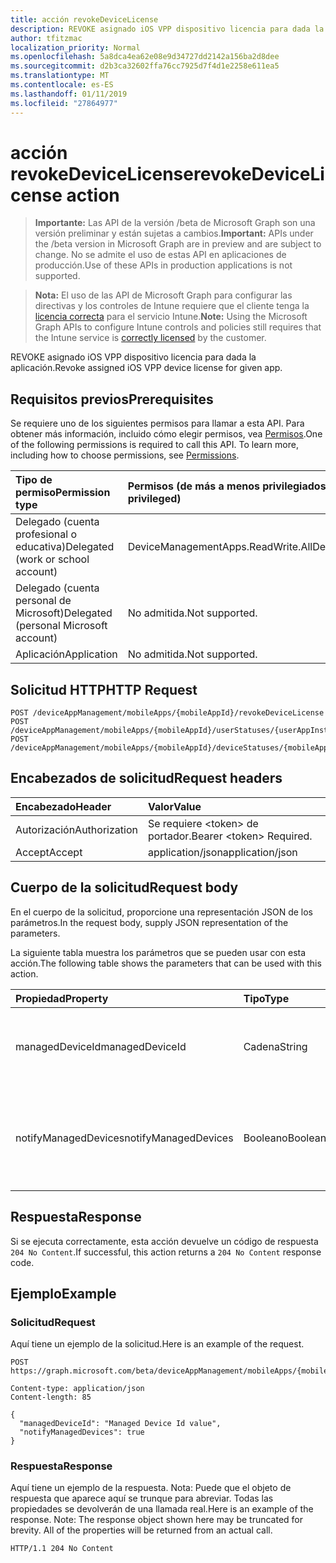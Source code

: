 ```yaml
---
title: acción revokeDeviceLicense
description: REVOKE asignado iOS VPP dispositivo licencia para dada la aplicación.
author: tfitzmac
localization_priority: Normal
ms.openlocfilehash: 5a8dca4ea62e08e9d34727dd2142a156ba2d8dee
ms.sourcegitcommit: d2b3ca32602ffa76cc7925d7f4d1e2258e611ea5
ms.translationtype: MT
ms.contentlocale: es-ES
ms.lasthandoff: 01/11/2019
ms.locfileid: "27864977"
---
```

# <a name="revokedevicelicense-action"></a><span data-ttu-id="96564-103">acción revokeDeviceLicense</span><span class="sxs-lookup"><span data-stu-id="96564-103">revokeDeviceLicense action</span></span>

> <span data-ttu-id="96564-104">**Importante:** Las API de la versión /beta de Microsoft Graph son una versión preliminar y están sujetas a cambios.</span><span class="sxs-lookup"><span data-stu-id="96564-104">**Important:** APIs under the /beta version in Microsoft Graph are in preview and are subject to change.</span></span> <span data-ttu-id="96564-105">No se admite el uso de estas API en aplicaciones de producción.</span><span class="sxs-lookup"><span data-stu-id="96564-105">Use of these APIs in production applications is not supported.</span></span>

> <span data-ttu-id="96564-106">**Nota:** El uso de las API de Microsoft Graph para configurar las directivas y los controles de Intune requiere que el cliente tenga la [licencia correcta](https://go.microsoft.com/fwlink/?linkid=839381) para el servicio Intune.</span><span class="sxs-lookup"><span data-stu-id="96564-106">**Note:** Using the Microsoft Graph APIs to configure Intune controls and policies still requires that the Intune service is [correctly licensed](https://go.microsoft.com/fwlink/?linkid=839381) by the customer.</span></span>

<span data-ttu-id="96564-107">REVOKE asignado iOS VPP dispositivo licencia para dada la aplicación.</span><span class="sxs-lookup"><span data-stu-id="96564-107">Revoke assigned iOS VPP device license for given app.</span></span>
## <a name="prerequisites"></a><span data-ttu-id="96564-108">Requisitos previos</span><span class="sxs-lookup"><span data-stu-id="96564-108">Prerequisites</span></span>
<span data-ttu-id="96564-p102">Se requiere uno de los siguientes permisos para llamar a esta API. Para obtener más información, incluido cómo elegir permisos, vea [Permisos](/graph/permissions-reference).</span><span class="sxs-lookup"><span data-stu-id="96564-p102">One of the following permissions is required to call this API. To learn more, including how to choose permissions, see [Permissions](/graph/permissions-reference).</span></span>

|<span data-ttu-id="96564-111">Tipo de permiso</span><span class="sxs-lookup"><span data-stu-id="96564-111">Permission type</span></span>|<span data-ttu-id="96564-112">Permisos (de más a menos privilegiados)</span><span class="sxs-lookup"><span data-stu-id="96564-112">Permissions (from most to least privileged)</span></span>|
|:---|:---|
|<span data-ttu-id="96564-113">Delegado (cuenta profesional o educativa)</span><span class="sxs-lookup"><span data-stu-id="96564-113">Delegated (work or school account)</span></span>|<span data-ttu-id="96564-114">DeviceManagementApps.ReadWrite.All</span><span class="sxs-lookup"><span data-stu-id="96564-114">DeviceManagementApps.ReadWrite.All</span></span>|
|<span data-ttu-id="96564-115">Delegado (cuenta personal de Microsoft)</span><span class="sxs-lookup"><span data-stu-id="96564-115">Delegated (personal Microsoft account)</span></span>|<span data-ttu-id="96564-116">No admitida.</span><span class="sxs-lookup"><span data-stu-id="96564-116">Not supported.</span></span>|
|<span data-ttu-id="96564-117">Aplicación</span><span class="sxs-lookup"><span data-stu-id="96564-117">Application</span></span>|<span data-ttu-id="96564-118">No admitida.</span><span class="sxs-lookup"><span data-stu-id="96564-118">Not supported.</span></span>|

## <a name="http-request"></a><span data-ttu-id="96564-119">Solicitud HTTP</span><span class="sxs-lookup"><span data-stu-id="96564-119">HTTP Request</span></span>
<!-- {
  "blockType": "ignored"
}
-->
``` http
POST /deviceAppManagement/mobileApps/{mobileAppId}/revokeDeviceLicense
POST /deviceAppManagement/mobileApps/{mobileAppId}/userStatuses/{userAppInstallStatusId}/app/revokeDeviceLicense
POST /deviceAppManagement/mobileApps/{mobileAppId}/deviceStatuses/{mobileAppInstallStatusId}/app/revokeDeviceLicense
```

## <a name="request-headers"></a><span data-ttu-id="96564-120">Encabezados de solicitud</span><span class="sxs-lookup"><span data-stu-id="96564-120">Request headers</span></span>
|<span data-ttu-id="96564-121">Encabezado</span><span class="sxs-lookup"><span data-stu-id="96564-121">Header</span></span>|<span data-ttu-id="96564-122">Valor</span><span class="sxs-lookup"><span data-stu-id="96564-122">Value</span></span>|
|:---|:---|
|<span data-ttu-id="96564-123">Autorización</span><span class="sxs-lookup"><span data-stu-id="96564-123">Authorization</span></span>|<span data-ttu-id="96564-124">Se requiere &lt;token&gt; de portador.</span><span class="sxs-lookup"><span data-stu-id="96564-124">Bearer &lt;token&gt; Required.</span></span>|
|<span data-ttu-id="96564-125">Accept</span><span class="sxs-lookup"><span data-stu-id="96564-125">Accept</span></span>|<span data-ttu-id="96564-126">application/json</span><span class="sxs-lookup"><span data-stu-id="96564-126">application/json</span></span>|

## <a name="request-body"></a><span data-ttu-id="96564-127">Cuerpo de la solicitud</span><span class="sxs-lookup"><span data-stu-id="96564-127">Request body</span></span>
<span data-ttu-id="96564-128">En el cuerpo de la solicitud, proporcione una representación JSON de los parámetros.</span><span class="sxs-lookup"><span data-stu-id="96564-128">In the request body, supply JSON representation of the parameters.</span></span>

<span data-ttu-id="96564-129">La siguiente tabla muestra los parámetros que se pueden usar con esta acción.</span><span class="sxs-lookup"><span data-stu-id="96564-129">The following table shows the parameters that can be used with this action.</span></span>

|<span data-ttu-id="96564-130">Propiedad</span><span class="sxs-lookup"><span data-stu-id="96564-130">Property</span></span>|<span data-ttu-id="96564-131">Tipo</span><span class="sxs-lookup"><span data-stu-id="96564-131">Type</span></span>|<span data-ttu-id="96564-132">Description</span><span class="sxs-lookup"><span data-stu-id="96564-132">Description</span></span>|
|:---|:---|:---|
|<span data-ttu-id="96564-133">managedDeviceId</span><span class="sxs-lookup"><span data-stu-id="96564-133">managedDeviceId</span></span>|<span data-ttu-id="96564-134">Cadena</span><span class="sxs-lookup"><span data-stu-id="96564-134">String</span></span>|<span data-ttu-id="96564-135">DeviceId para quienes licencia de aplicaciones asignado es que se desea revocar</span><span class="sxs-lookup"><span data-stu-id="96564-135">DeviceId for whom assigned app license is to be revoked</span></span>|
|<span data-ttu-id="96564-136">notifyManagedDevices</span><span class="sxs-lookup"><span data-stu-id="96564-136">notifyManagedDevices</span></span>|<span data-ttu-id="96564-137">Booleano</span><span class="sxs-lookup"><span data-stu-id="96564-137">Boolean</span></span>|<span data-ttu-id="96564-138">Valor Boolean que indica si se debe enviar notificación de revoke para dispositivos</span><span class="sxs-lookup"><span data-stu-id="96564-138">Boolean that indicates if revoke notification should be sent to device</span></span>|



## <a name="response"></a><span data-ttu-id="96564-139">Respuesta</span><span class="sxs-lookup"><span data-stu-id="96564-139">Response</span></span>
<span data-ttu-id="96564-140">Si se ejecuta correctamente, esta acción devuelve un código de respuesta `204 No Content`.</span><span class="sxs-lookup"><span data-stu-id="96564-140">If successful, this action returns a `204 No Content` response code.</span></span>

## <a name="example"></a><span data-ttu-id="96564-141">Ejemplo</span><span class="sxs-lookup"><span data-stu-id="96564-141">Example</span></span>
### <a name="request"></a><span data-ttu-id="96564-142">Solicitud</span><span class="sxs-lookup"><span data-stu-id="96564-142">Request</span></span>
<span data-ttu-id="96564-143">Aquí tiene un ejemplo de la solicitud.</span><span class="sxs-lookup"><span data-stu-id="96564-143">Here is an example of the request.</span></span>
``` http
POST https://graph.microsoft.com/beta/deviceAppManagement/mobileApps/{mobileAppId}/revokeDeviceLicense

Content-type: application/json
Content-length: 85

{
  "managedDeviceId": "Managed Device Id value",
  "notifyManagedDevices": true
}
```

### <a name="response"></a><span data-ttu-id="96564-144">Respuesta</span><span class="sxs-lookup"><span data-stu-id="96564-144">Response</span></span>
<span data-ttu-id="96564-p103">Aquí tiene un ejemplo de la respuesta. Nota: Puede que el objeto de respuesta que aparece aquí se trunque para abreviar. Todas las propiedades se devolverán de una llamada real.</span><span class="sxs-lookup"><span data-stu-id="96564-p103">Here is an example of the response. Note: The response object shown here may be truncated for brevity. All of the properties will be returned from an actual call.</span></span>
``` http
HTTP/1.1 204 No Content
```





